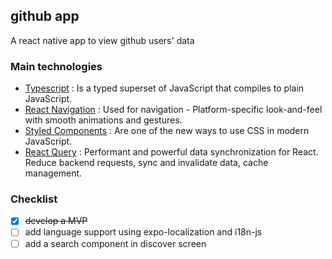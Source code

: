 ## github app
A react native app to view github users' data

### Main technologies

* [Typescript](https://www.typescriptlang.org/) : Is a typed superset of JavaScript that compiles to plain JavaScript.
* [React Navigation](https://reactnavigation.org/docs/getting-started/) : Used for navigation - Platform-specific look-and-feel with smooth animations and gestures.
* [Styled Components](https://styled-components.com/) : Are one of the new ways to use CSS in modern JavaScript.
* [React Query](https://react-query.tanstack.com/) : Performant and powerful data synchronization for React. Reduce backend requests, sync and invalidate data, cache management.

### Checklist

- [x] <s>develop a MVP</s>
- [ ] add language support using expo-localization and i18n-js
- [ ] add a search component in discover screen